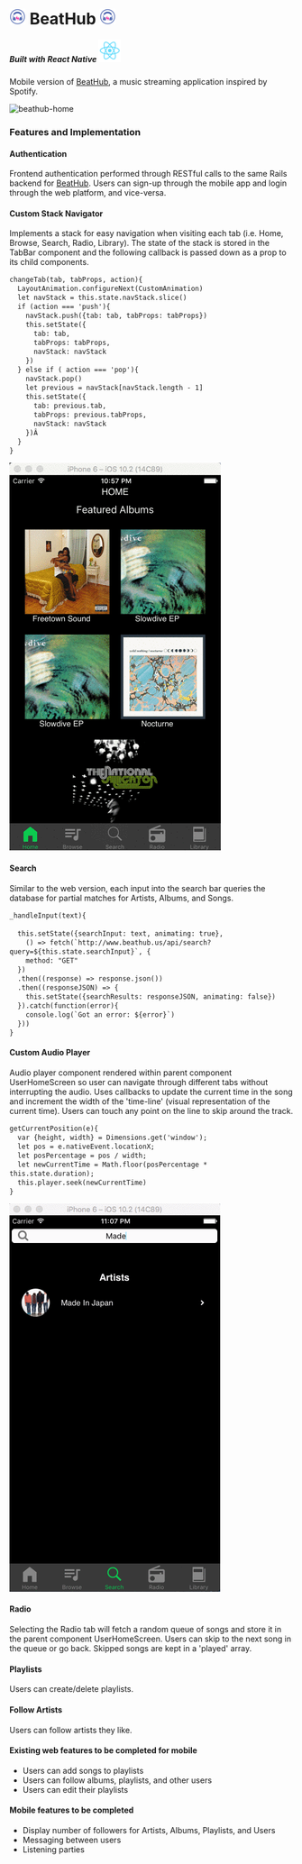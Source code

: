 


#  ![react-native](./screenshots/beathub-logo-small.png) BeatHub ![react-native](./screenshots/beathub-logo-small.png)

##### Built with React Native ![react-native](./screenshots/react-native-small.png)
Mobile version of [BeatHub](https://github.com/jestir1234/BeatHub), a music streaming application inspired by Spotify.

![beathub-home](./screenshots/beathub-mobile-home.gif)


### Features and Implementation

#### Authentication
Frontend authentication performed through RESTful calls to the same Rails backend for [BeatHub](http://www.beathub.us). Users can sign-up through the mobile app and login through the web platform, and vice-versa.

#### Custom Stack Navigator

Implements a stack for easy navigation when visiting each tab (i.e. Home, Browse, Search, Radio, Library). The state of the stack is stored in the TabBar component and the following callback is passed down as a prop to its child components.

```
changeTab(tab, tabProps, action){
  LayoutAnimation.configureNext(CustomAnimation)
  let navStack = this.state.navStack.slice()
  if (action === 'push'){
    navStack.push({tab: tab, tabProps: tabProps})
    this.setState({
      tab: tab,
      tabProps: tabProps,
      navStack: navStack
    })
  } else if ( action === 'pop'){
    navStack.pop()
    let previous = navStack[navStack.length - 1]
    this.setState({
      tab: previous.tab,
      tabProps: previous.tabProps,
      navStack: navStack
    })Â
  }
}
```
![beathub-home](./screenshots/beathub-mobile-nav.gif)

#### Search
Similar to the web version, each input into the search bar queries the database for partial matches for Artists, Albums, and Songs.

```
_handleInput(text){

  this.setState({searchInput: text, animating: true},
    () => fetch(`http://www.beathub.us/api/search?query=${this.state.searchInput}`, {
    method: "GET"
  })
  .then((response) => response.json())
  .then((responseJSON) => {
    this.setState({searchResults: responseJSON, animating: false})
  }).catch(function(error){
    console.log(`Got an error: ${error}`)
  }))
}
```

#### Custom Audio Player
Audio player component rendered within parent component UserHomeScreen so user can navigate through different tabs without interrupting the audio. Uses callbacks to update the current time in the song and increment the width of the 'time-line' (visual representation of the current time). Users can touch any point on the line to skip around the track.

```
getCurrentPosition(e){
  var {height, width} = Dimensions.get('window');
  let pos = e.nativeEvent.locationX;
  let posPercentage = pos / width;
  let newCurrentTime = Math.floor(posPercentage * this.state.duration);
  this.player.seek(newCurrentTime)
}
```

![beathub-home](./screenshots/beathub-mobile-audio.gif)

#### Radio
Selecting the Radio tab will fetch a random queue of songs and store it in the parent component UserHomeScreen. Users can skip to the next song in the queue or go back. Skipped songs are kept in a 'played' array.


#### Playlists
Users can create/delete playlists.

#### Follow Artists
Users can follow artists they like.

#### Existing web features to be completed for mobile
- Users can add songs to playlists
- Users can follow albums, playlists, and other users
- Users can edit their playlists

#### Mobile features to be completed
- Display number of followers for Artists, Albums, Playlists, and Users
- Messaging between users
- Listening parties
